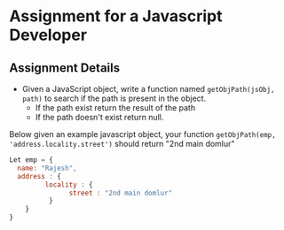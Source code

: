 # Assignment for a Javascript Developer

## Assignment Details
* Given a JavaScript object, write a function named `getObjPath(jsObj, path)` to search if the path is present in the object.
    * If the path exist return the result of the path
    * If the path doesn't exist return null.

Below given an example javascript object, your function `getObjPath(emp, 'address.locality.street')` should return "2nd main domlur"

```javascript
Let emp = {
  name: "Rajesh",
  address : {
         locality : {
               street : "2nd main domlur"
          }
    }
}
```
